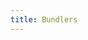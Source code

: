 ```yaml
---
title: Bundlers
---
```


<script>
  const url = "{% link resources/javascript/packages/bundlers/index.md %}"
  window.location.assign(url)
</script>
